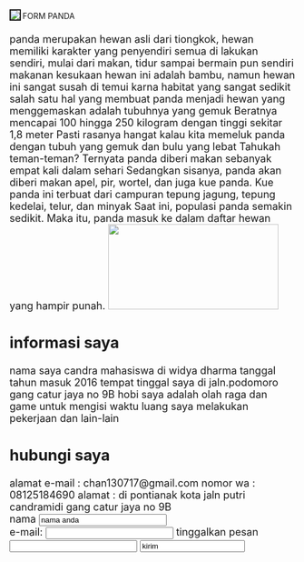 <html>
<head>
					FORM PANDA
</head>
<BODY background ="./gambar/white.gif">
<BODY background ="./gambar/white.gif">
<IMG SRC="./C:\Users\ACER\Pictures\Saved Pictures\panda.jpg"
align ="left"border=2>
<FONT size= "4" tampilan gambar panda </font><BR><br>
panda merupakan hewan asli dari tiongkok, hewan memiliki karakter yang penyendiri semua di lakukan sendiri, mulai dari makan, tidur sampai bermain pun sendiri makanan kesukaan hewan ini adalah bambu, namun hewan ini sangat susah di temui karna habitat yang sangat sedikit
salah satu hal yang membuat panda menjadi hewan yang menggemaskan adalah tubuhnya yang gemuk
Beratnya mencapai 100 hingga 250 kilogram dengan tinggi sekitar 1,8 meter
Pasti rasanya hangat kalau kita memeluk panda dengan tubuh yang gemuk dan bulu yang lebat
Tahukah teman-teman? Ternyata panda diberi makan sebanyak empat kali dalam sehari
Sedangkan sisanya, panda akan diberi makan apel, pir, wortel, dan juga kue panda.
Kue panda ini terbuat dari campuran tepung jagung, tepung kedelai, telur, dan minyak
Saat ini, populasi panda semakin sedikit. Maka itu, panda masuk ke dalam daftar hewan yang hampir punah.
</body>
</html>

<html>
<body background ="./gambar/white.gif">
<img src="./C:\Users\ACER\Pictures\Saved Pictures\panda.jpg"
Height="150"width ="300">
<br>

<html>
<body>
<h2> informasi saya </h2>
nama saya candra mahasiswa di widya dharma tanggal tahun masuk 2016 
tempat tinggal saya di jaln.podomoro gang catur jaya no 9B 
hobi saya adalah olah raga dan game untuk mengisi waktu luang saya melakukan pekerjaan dan lain-lain
</pre>
</body>
</html>

<html>
<h2> hubungi saya</h2>
alamat e-mail : chan130717@gmail.com
nomor wa : 08125184690
alamat : di pontianak kota jaln putri candramidi gang catur jaya no 9B
</pre>
</body>
</html>

<html>
<body>
<form action = "info.html"method="post">
nama
<input type="text"NAME="nama"SIZE="25"
	MAXLENGTH="20"value="nama anda">
<br>
e-mail:
<input type="text"NAME="e-mail"SIZE="25"
	maxlength="40"
<br>
tinggalkan pesan
<input type="text"NAME="tinggakan pesan"SIZE="25"
	maxlength="40"
<br>
<input type="submid"value="kirim">
</form>
</body>
</html>
